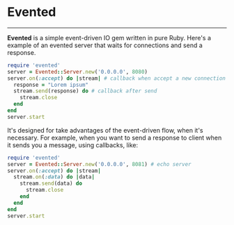 # Evented
----------

__Evented__ is a simple event-driven IO gem written in pure Ruby. Here's a example of an evented server that waits for connections and send a response.

```ruby
require 'evented'
server = Evented::Server.new('0.0.0.0', 8080)
server.on(:accept) do |stream| # callback when accept a new connection
  response = "Lorem ipsum"
  stream.send(response) do # callback after send
    stream.close
  end
end
server.start
```

It's designed for take advantages of the event-driven flow, when it's necessary. For example, when you want to send a response to client when it sends you a message, using callbacks, like:

```ruby
require 'evented'
server = Evented::Server.new('0.0.0.0', 8081) # echo server
server.on(:accept) do |stream|
  stream.on(:data) do |data|
    stream.send(data) do
      stream.close
    end
  end
end
server.start
```